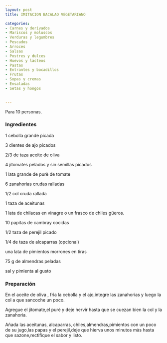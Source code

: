 ```yaml
---
layout: post
title: IMITACION BACALAO VEGETARIANO

categories:
- Carnes y derivados
- Mariscos y moluscos
- Verduras y legumbres
- Pescados
- Arroces
- Salsas
- Postres y dulces
- Huevos y lacteos
- Pastas
- Entrantes y bocadillos
- Frutas
- Sopas y cremas
- Ensaladas
- Setas y hongos
 

---
```

Para 10 personas.

<h3>Ingredientes</h3>

1 cebolla grande picada

3 dientes de ajo picados

2/3 de taza aceite de oliva

4 jitomates pelados y sin semillas picados

1 lata grande de pur&egrave; de tomate

6 zanahorias crudas ralladas

1/2 col cruda rallada

1 taza de aceitunas

1 lata de chilacas en vinagre o un frasco de chiles g&uuml;eros.

10 papitas de cambray cocidas

1/2 taza de perejil picado

1/4 de taza de alcaparras (opcional)

una lata de pimientos morrones en tiras

75 g de almendras peladas

sal y pimienta al gusto

<h3>Preparación</h3>

En el aceite de oliva , fr&igrave;a la cebolla y el ajo,integre las zanahorias y luego la col a que sancoche un poco.

Agregue el jitomate,el pur&egrave; y deje hervir hasta que se cuezan bien la col y la zanahoria.

Añada las aceitunas, alcaparras, chiles,almendras,pimientos con un poco de su jugo,las papas y el perejil,deje que hierva unos minutos m&agrave;s hasta que sazone,rectifique el sabor y listo.

